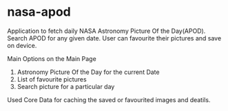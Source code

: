 # nasa-apod
Application to fetch daily NASA Astronomy Picture Of the Day(APOD). Search APOD for any given date. User can favourite their pictures and save on device. 

Main Options on the Main Page
1. Astronomy Picture Of the Day for the current Date
2. List of favourite pictures
3. Search picture for a particular day

Used Core Data for caching the saved or favourited images and deatils. 

